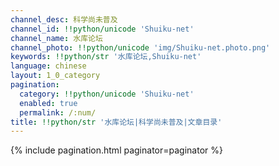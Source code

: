 ```yaml
---
channel_desc: 科学尚未普及
channel_id: !!python/unicode 'Shuiku-net'
channel_name: 水库论坛
channel_photo: !!python/unicode 'img/Shuiku-net.photo.png'
keywords: !!python/str '水库论坛,Shuiku-net'
language: chinese
layout: 1_0_category
pagination:
  category: !!python/unicode 'Shuiku-net'
  enabled: true
  permalink: /:num/
title: !!python/str '水库论坛|科学尚未普及|文章目录'
---
```

{% include pagination.html paginator=paginator %}